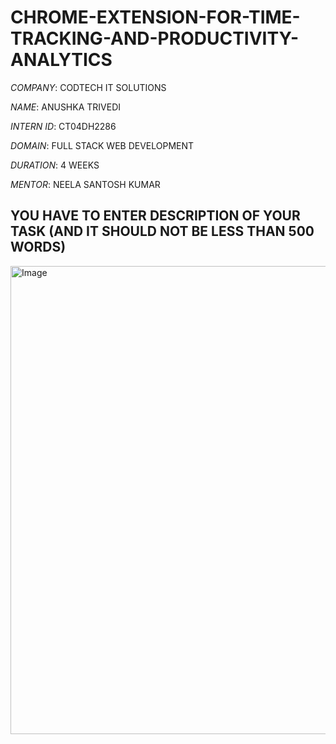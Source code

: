 # CHROME-EXTENSION-FOR-TIME-TRACKING-AND-PRODUCTIVITY-ANALYTICS

*COMPANY*: CODTECH IT SOLUTIONS

*NAME*: ANUSHKA TRIVEDI

*INTERN ID*: CT04DH2286

*DOMAIN*: FULL STACK WEB DEVELOPMENT

*DURATION*: 4 WEEKS

*MENTOR*: NEELA SANTOSH KUMAR 

## YOU HAVE TO ENTER DESCRIPTION OF YOUR TASK (AND IT SHOULD NOT BE LESS THAN 500 WORDS)
<img width="1356" height="749" alt="Image" src="https://github.com/user-attachments/assets/bccb76a5-c1b2-4710-972d-84710812a3f0" />
